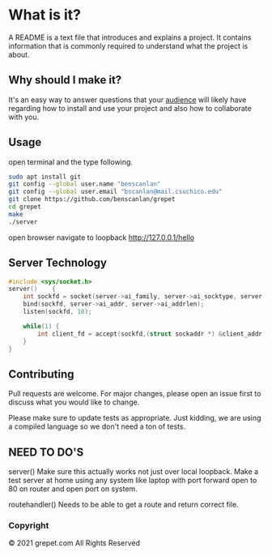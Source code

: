 # What is it?

A README is a text file that introduces and explains a project. It contains information that is commonly required to understand what the project is about.

## Why should I make it?

It's an easy way to answer questions that your [audience](https://en.wikipedia.org/wiki/Audience) will likely have regarding how to install and use your project and also how to collaborate with you.

## Usage
open terminal and the type following.
```bash
sudo apt install git
git config --global user.name "benscanlan"
git config --global user.email "bscanlan@mail.csuchico.edu"
git clone https://github.com/benscanlan/grepet
cd grepet
make
./server
```
open browser navigate to loopback http://127.0.0.1/hello


## Server Technology

```c
#include <sys/socket.h>
server()    {
    int sockfd = socket(server->ai_family, server->ai_socktype, server->ai_protocol);
    bind(sockfd, server->ai_addr, server->ai_addrlen);
    listen(sockfd, 10);

    while(1) {
        int client_fd = accept(sockfd,(struct sockaddr *) &client_addr, &addr_size);
    }
}
```

## Contributing
Pull requests are welcome. For major changes, please open an issue first to discuss what you would like to change.

Please make sure to update tests as appropriate. Just kidding, we are using a compiled language so we don't need a ton of tests.

## NEED TO DO'S
server() Make sure this actually works not just over local loopback. Make a test server at home using any system like laptop with port forward open to 80 on router and open port on system.

routehandler() Needs to be able to get a route and return correct file.

### Copyright
© 2021 grepet.com All Rights Reserved
